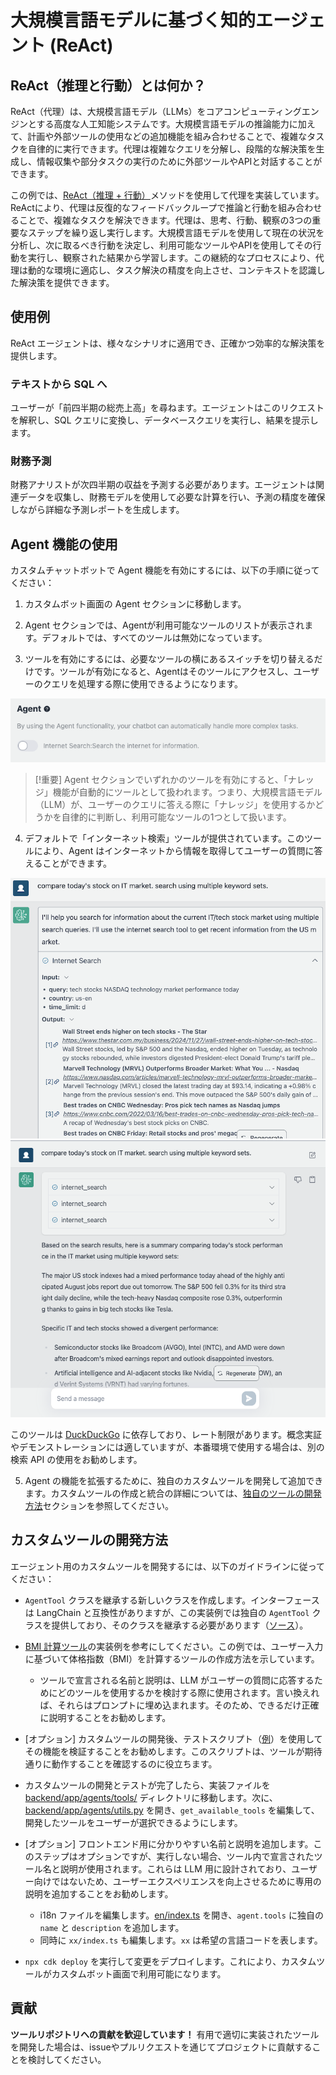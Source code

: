 # 大規模言語モデルに基づく知的エージェント (ReAct)

## ReAct（推理と行動）とは何か？

ReAct（代理）は、大規模言語モデル（LLMs）をコアコンピューティングエンジンとする高度な人工知能システムです。大規模言語モデルの推論能力に加えて、計画や外部ツールの使用などの追加機能を組み合わせることで、複雑なタスクを自律的に実行できます。代理は複雑なクエリを分解し、段階的な解決策を生成し、情報収集や部分タスクの実行のために外部ツールやAPIと対話することができます。

この例では、[ReAct（推理 + 行動）](https://www.promptingguide.ai/techniques/react)メソッドを使用して代理を実装しています。ReActにより、代理は反復的なフィードバックループで推論と行動を組み合わせることで、複雑なタスクを解決できます。代理は、思考、行動、観察の3つの重要なステップを繰り返し実行します。大規模言語モデルを使用して現在の状況を分析し、次に取るべき行動を決定し、利用可能なツールやAPIを使用してその行動を実行し、観察された結果から学習します。この継続的なプロセスにより、代理は動的な環境に適応し、タスク解決の精度を向上させ、コンテキストを認識した解決策を提供できます。

## 使用例

ReAct エージェントは、様々なシナリオに適用でき、正確かつ効率的な解決策を提供します。

### テキストから SQL へ

ユーザーが「前四半期の総売上高」を尋ねます。エージェントはこのリクエストを解釈し、SQL クエリに変換し、データベースクエリを実行し、結果を提示します。

### 財務予測

財務アナリストが次四半期の収益を予測する必要があります。エージェントは関連データを収集し、財務モデルを使用して必要な計算を行い、予測の精度を確保しながら詳細な予測レポートを生成します。

## Agent 機能の使用

カスタムチャットボットで Agent 機能を有効にするには、以下の手順に従ってください：

1. カスタムボット画面の Agent セクションに移動します。

2. Agent セクションでは、Agentが利用可能なツールのリストが表示されます。デフォルトでは、すべてのツールは無効になっています。

3. ツールを有効にするには、必要なツールの横にあるスイッチを切り替えるだけです。ツールが有効になると、Agentはそのツールにアクセスし、ユーザーのクエリを処理する際に使用できるようになります。

![](./imgs/agent_tools.png)

> [!重要]
> Agent セクションでいずれかのツールを有効にすると、「ナレッジ」機能が自動的にツールとして扱われます。つまり、大規模言語モデル（LLM）が、ユーザーのクエリに答える際に「ナレッジ」を使用するかどうかを自律的に判断し、利用可能なツールの1つとして扱います。

4. デフォルトで「インターネット検索」ツールが提供されています。このツールにより、Agent はインターネットから情報を取得してユーザーの質問に答えることができます。

![](./imgs/agent1.png)
![](./imgs/agent2.png)

このツールは [DuckDuckGo](https://duckduckgo.com/) に依存しており、レート制限があります。概念実証やデモンストレーションには適していますが、本番環境で使用する場合は、別の検索 API の使用をお勧めします。

5. Agent の機能を拡張するために、独自のカスタムツールを開発して追加できます。カスタムツールの作成と統合の詳細については、[独自のツールの開発方法](#how-to-develop-your-own-tools)セクションを参照してください。

## カスタムツールの開発方法

エージェント用のカスタムツールを開発するには、以下のガイドラインに従ってください：

- `AgentTool` クラスを継承する新しいクラスを作成します。インターフェースは LangChain と互換性がありますが、この実装例では独自の `AgentTool` クラスを提供しており、そのクラスを継承する必要があります（[ソース](../backend/app/agents/tools/agent_tool.py)）。

- [BMI 計算ツール](../examples/agents/tools/bmi/bmi.py)の実装例を参考にしてください。この例では、ユーザー入力に基づいて体格指数（BMI）を計算するツールの作成方法を示しています。

  - ツールで宣言される名前と説明は、LLM がユーザーの質問に応答するためにどのツールを使用するかを検討する際に使用されます。言い換えれば、それらはプロンプトに埋め込まれます。そのため、できるだけ正確に説明することをお勧めします。

- [オプション] カスタムツールの開発後、テストスクリプト（[例](../examples/agents/tools/bmi/test_bmi.py)）を使用してその機能を検証することをお勧めします。このスクリプトは、ツールが期待通りに動作することを確認するのに役立ちます。

- カスタムツールの開発とテストが完了したら、実装ファイルを [backend/app/agents/tools/](../backend/app/agents/tools/) ディレクトリに移動します。次に、[backend/app/agents/utils.py](../backend/app/agents/utils.py) を開き、`get_available_tools` を編集して、開発したツールをユーザーが選択できるようにします。

- [オプション] フロントエンド用に分かりやすい名前と説明を追加します。このステップはオプションですが、実行しない場合、ツール内で宣言されたツール名と説明が使用されます。これらは LLM 用に設計されており、ユーザー向けではないため、ユーザーエクスペリエンスを向上させるために専用の説明を追加することをお勧めします。

  - i18n ファイルを編集します。[en/index.ts](../frontend/src/i18n/en/index.ts) を開き、`agent.tools` に独自の `name` と `description` を追加します。
  - 同時に `xx/index.ts` も編集します。`xx` は希望の言語コードを表します。

- `npx cdk deploy` を実行して変更をデプロイします。これにより、カスタムツールがカスタムボット画面で利用可能になります。

## 貢献

**ツールリポジトリへの貢献を歓迎しています！** 有用で適切に実装されたツールを開発した場合は、issueやプルリクエストを通じてプロジェクトに貢献することを検討してください。